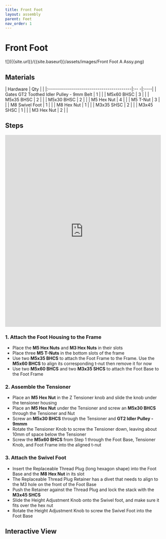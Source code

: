 ```yaml
---
title: Front Foot
layout: assembly
parent: Feet
nav_order: 1
---
```


# Front Foot
![]({{site.url}}/{{site.baseurl}}/assets/images/Front Foot A Assy.png)

## Materials

| Hardware                                  | Qty |     |
|:------------------------------------------|:-- -|:----|
| Gates GT2 Toothed Idler Pulley - 9mm Belt | 1   |  |
| M5x60 BHSC                                | 3   |  |
| M5x35 BHSC                                | 2   |  |
| M5x30 BHSC                                | 2   |  |
| M5 Hex Nut                                | 4   |  |
| M5 T-Nut                                  | 3   |  |
| M8 Swivel Foot                            | 1   |  |
| M8 Hex Nut                                | 1   |  |
| M3x35 SHSC                                | 2   |  |
| M3x45 SHSC                                | 1   |  |
| M3 Hex Nut                                | 2   |  |

## Steps

<iframe style='width:100%; height:621px;' src="https://www.youtube.com/embed/BFysg58AneA?si=BnFOLAoJyxAxuOTr" title="YouTube video player" frameborder="0" allow="accelerometer; autoplay; clipboard-write; encrypted-media; gyroscope; picture-in-picture; web-share" referrerpolicy="strict-origin-when-cross-origin" allowfullscreen></iframe>

### 1. Attach the Foot Housing to the Frame
 - Place the **M5 Hex Nuts** and **M3 Hex Nuts** in their slots
 - Place three **M5 T-Nuts** in the bottom slots of the frame
 - Use two **M5x35 BHCS** to attach the Foot Frame to the Frame. Use the **M5x60 BHCS** to align its corresponding t-nut then remove it for now
 - Use two **M5x60 BHCS** and two **M3x35 SHCS** to attach the Foot Base to the Foot Frame

### 2. Assemble the Tensioner
 - Place an **M5 Hex Nut** in the Z Tensioner knob and slide the knob under the tensioner housing
 - Place an **M5 Hex Nut** under the Tensioner and screw an **M5x30 BHCS** through the Tensioner and Nut
 - Screw an **M5x30 BHCS** through the Tensioner and **GT2 Idler Pulley - 9mmm**
 - Rotate the Tensioner Knob to screw the Tensioner down, leaving about 10mm of space below the Tensioner
 - Screw the **M5x60 BHCS** from Step 1 through the Foot Base, Tensioner Knob, and Foot Frame into the aligned t-nut
  
### 3. Attach the Swivel Foot
 - Insert the Replaceable Thread Plug (long hexagon shape) into the Foot Base and the **M8 Hex Nut** in its slot
 - The Replaceable Thread Plug Retainer has a divet that needs to align to the M3 hole on the front of the Foot Base
 - Push the Retainer against the Thread Plug and lock the stack with the **M3x45 SHCS**
 - Slide the Height Adjustment Knob onto the Swivel foot, and make sure it fits over the hex nut
 - Rotate the Height Adjustment Knob to screw the Swivel Foot into the Foot Base


## Interactive View
<div class="online_3d_viewer"
    model="{{site.url}}/{{site.baseurl}}/assets/3d/front_foot_assy.wrl"
    backgroundcolor="244, 246, 250">
</div>
